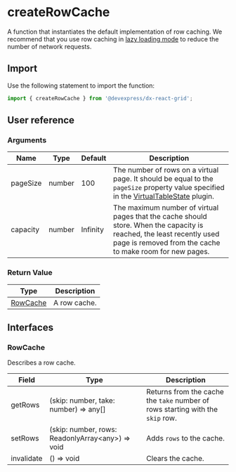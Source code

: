 # createRowCache

A function that instantiates the default implementation of row caching. We recommend that you use row caching in [lazy loading mode](../guides/lazy-loading.md) to reduce the number of network requests.

## Import

Use the following statement to import the function:

```js
import { createRowCache } from '@devexpress/dx-react-grid';
```

## User reference

### Arguments

Name | Type | Default | Description
-----|------|---------|------------
pageSize | number | 100 | The number of rows on a virtual page. It should be equal to the `pageSize` property value specified in the [VirtualTableState](virtual-table-state.md#properties) plugin.
capacity | number | Infinity | The maximum number of virtual pages that the cache should store. When the capacity is reached, the least recently used page is removed from the cache to make room for new pages.

### Return Value

Type | Description
-----|------------
[RowCache](#rowcache) | A row cache.

## Interfaces

### RowCache

Describes a row cache.

Field | Type | Description
------|------|------------
getRows | (skip: number, take: number) => any[] | Returns from the cache the `take` number of rows starting with the `skip` row.
setRows | (skip: number, rows: ReadonlyArray&lt;any&gt;) => void | Adds `rows` to the cache.
invalidate | () => void | Clears the cache.
